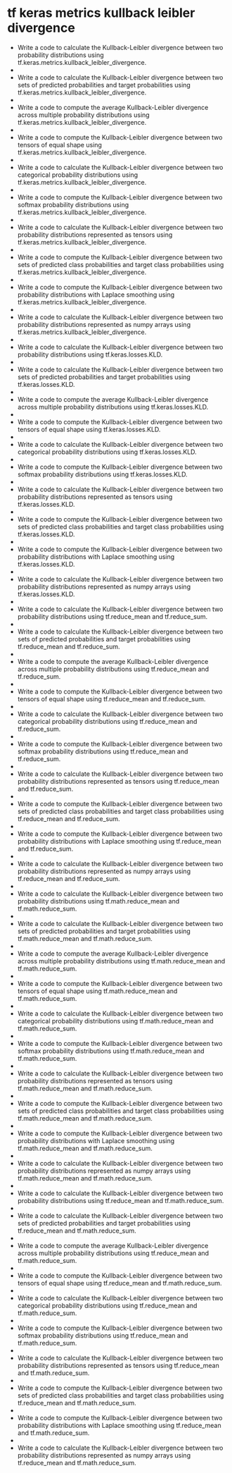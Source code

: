 # tf keras metrics kullback leibler divergence

- Write a code to calculate the Kullback-Leibler divergence between two probability distributions using tf.keras.metrics.kullback_leibler_divergence.
- 
- Write a code to calculate the Kullback-Leibler divergence between two sets of predicted probabilities and target probabilities using tf.keras.metrics.kullback_leibler_divergence.
- 
- Write a code to compute the average Kullback-Leibler divergence across multiple probability distributions using tf.keras.metrics.kullback_leibler_divergence.
- 
- Write a code to compute the Kullback-Leibler divergence between two tensors of equal shape using tf.keras.metrics.kullback_leibler_divergence.
- 
- Write a code to calculate the Kullback-Leibler divergence between two categorical probability distributions using tf.keras.metrics.kullback_leibler_divergence.
- 
- Write a code to compute the Kullback-Leibler divergence between two softmax probability distributions using tf.keras.metrics.kullback_leibler_divergence.
- 
- Write a code to calculate the Kullback-Leibler divergence between two probability distributions represented as tensors using tf.keras.metrics.kullback_leibler_divergence.
- 
- Write a code to compute the Kullback-Leibler divergence between two sets of predicted class probabilities and target class probabilities using tf.keras.metrics.kullback_leibler_divergence.
- 
- Write a code to compute the Kullback-Leibler divergence between two probability distributions with Laplace smoothing using tf.keras.metrics.kullback_leibler_divergence.
- 
- Write a code to calculate the Kullback-Leibler divergence between two probability distributions represented as numpy arrays using tf.keras.metrics.kullback_leibler_divergence.
- 
- Write a code to calculate the Kullback-Leibler divergence between two probability distributions using tf.keras.losses.KLD.
- 
- Write a code to calculate the Kullback-Leibler divergence between two sets of predicted probabilities and target probabilities using tf.keras.losses.KLD.
- 
- Write a code to compute the average Kullback-Leibler divergence across multiple probability distributions using tf.keras.losses.KLD.
- 
- Write a code to compute the Kullback-Leibler divergence between two tensors of equal shape using tf.keras.losses.KLD.
- 
- Write a code to calculate the Kullback-Leibler divergence between two categorical probability distributions using tf.keras.losses.KLD.
- 
- Write a code to compute the Kullback-Leibler divergence between two softmax probability distributions using tf.keras.losses.KLD.
- 
- Write a code to calculate the Kullback-Leibler divergence between two probability distributions represented as tensors using tf.keras.losses.KLD.
- 
- Write a code to compute the Kullback-Leibler divergence between two sets of predicted class probabilities and target class probabilities using tf.keras.losses.KLD.
- 
- Write a code to compute the Kullback-Leibler divergence between two probability distributions with Laplace smoothing using tf.keras.losses.KLD.
- 
- Write a code to calculate the Kullback-Leibler divergence between two probability distributions represented as numpy arrays using tf.keras.losses.KLD.
- 
- Write a code to calculate the Kullback-Leibler divergence between two probability distributions using tf.reduce_mean and tf.reduce_sum.
- 
- Write a code to calculate the Kullback-Leibler divergence between two sets of predicted probabilities and target probabilities using tf.reduce_mean and tf.reduce_sum.
- 
- Write a code to compute the average Kullback-Leibler divergence across multiple probability distributions using tf.reduce_mean and tf.reduce_sum.
- 
- Write a code to compute the Kullback-Leibler divergence between two tensors of equal shape using tf.reduce_mean and tf.reduce_sum.
- 
- Write a code to calculate the Kullback-Leibler divergence between two categorical probability distributions using tf.reduce_mean and tf.reduce_sum.
- 
- Write a code to compute the Kullback-Leibler divergence between two softmax probability distributions using tf.reduce_mean and tf.reduce_sum.
- 
- Write a code to calculate the Kullback-Leibler divergence between two probability distributions represented as tensors using tf.reduce_mean and tf.reduce_sum.
- 
- Write a code to compute the Kullback-Leibler divergence between two sets of predicted class probabilities and target class probabilities using tf.reduce_mean and tf.reduce_sum.
- 
- Write a code to compute the Kullback-Leibler divergence between two probability distributions with Laplace smoothing using tf.reduce_mean and tf.reduce_sum.
- 
- Write a code to calculate the Kullback-Leibler divergence between two probability distributions represented as numpy arrays using tf.reduce_mean and tf.reduce_sum.
- 
- Write a code to calculate the Kullback-Leibler divergence between two probability distributions using tf.math.reduce_mean and tf.math.reduce_sum.
- 
- Write a code to calculate the Kullback-Leibler divergence between two sets of predicted probabilities and target probabilities using tf.math.reduce_mean and tf.math.reduce_sum.
- 
- Write a code to compute the average Kullback-Leibler divergence across multiple probability distributions using tf.math.reduce_mean and tf.math.reduce_sum.
- 
- Write a code to compute the Kullback-Leibler divergence between two tensors of equal shape using tf.math.reduce_mean and tf.math.reduce_sum.
- 
- Write a code to calculate the Kullback-Leibler divergence between two categorical probability distributions using tf.math.reduce_mean and tf.math.reduce_sum.
- 
- Write a code to compute the Kullback-Leibler divergence between two softmax probability distributions using tf.math.reduce_mean and tf.math.reduce_sum.
- 
- Write a code to calculate the Kullback-Leibler divergence between two probability distributions represented as tensors using tf.math.reduce_mean and tf.math.reduce_sum.
- 
- Write a code to compute the Kullback-Leibler divergence between two sets of predicted class probabilities and target class probabilities using tf.math.reduce_mean and tf.math.reduce_sum.
- 
- Write a code to compute the Kullback-Leibler divergence between two probability distributions with Laplace smoothing using tf.math.reduce_mean and tf.math.reduce_sum.
- 
- Write a code to calculate the Kullback-Leibler divergence between two probability distributions represented as numpy arrays using tf.math.reduce_mean and tf.math.reduce_sum.
- 
- Write a code to calculate the Kullback-Leibler divergence between two probability distributions using tf.reduce_mean and tf.math.reduce_sum.
- 
- Write a code to calculate the Kullback-Leibler divergence between two sets of predicted probabilities and target probabilities using tf.reduce_mean and tf.math.reduce_sum.
- 
- Write a code to compute the average Kullback-Leibler divergence across multiple probability distributions using tf.reduce_mean and tf.math.reduce_sum.
- 
- Write a code to compute the Kullback-Leibler divergence between two tensors of equal shape using tf.reduce_mean and tf.math.reduce_sum.
- 
- Write a code to calculate the Kullback-Leibler divergence between two categorical probability distributions using tf.reduce_mean and tf.math.reduce_sum.
- 
- Write a code to compute the Kullback-Leibler divergence between two softmax probability distributions using tf.reduce_mean and tf.math.reduce_sum.
- 
- Write a code to calculate the Kullback-Leibler divergence between two probability distributions represented as tensors using tf.reduce_mean and tf.math.reduce_sum.
- 
- Write a code to compute the Kullback-Leibler divergence between two sets of predicted class probabilities and target class probabilities using tf.reduce_mean and tf.math.reduce_sum.
- 
- Write a code to compute the Kullback-Leibler divergence between two probability distributions with Laplace smoothing using tf.reduce_mean and tf.math.reduce_sum.
- 
- Write a code to calculate the Kullback-Leibler divergence between two probability distributions represented as numpy arrays using tf.reduce_mean and tf.math.reduce_sum.
